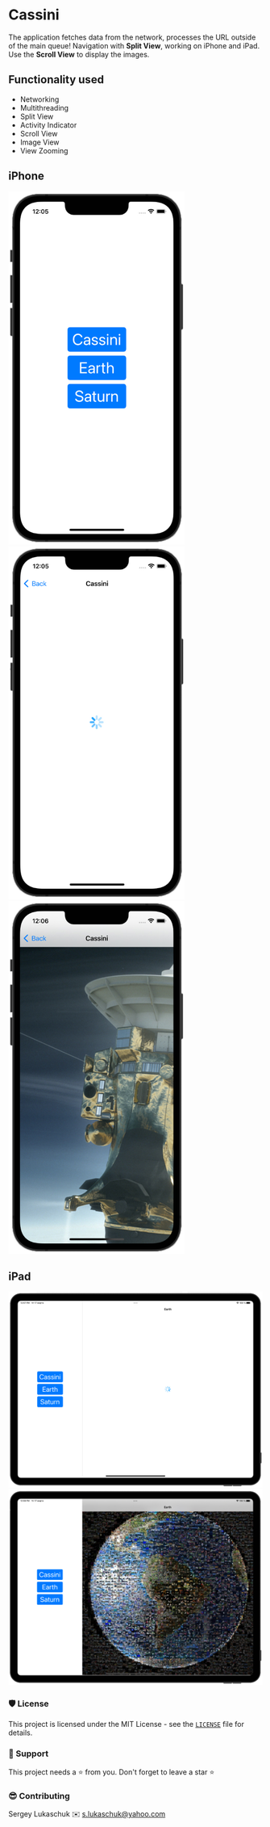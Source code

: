 # Cassini

The application fetches data from the network, processes the URL outside of the ​main​ ​queue​! Navigation with **Split View**, working on iPhone and iPad. Use the **Scroll View** to display the images.

## Functionality used
 - Networking
 - Multithreading
 - Split View
 - Activity Indicator
 - Scroll View
 - Image View
 - View Zooming
 
 ## iPhone
 
<img src="https://github.com/lgreydev/Cassini/blob/main/Screenshots/001.jpg" width="350"><img src="https://github.com/lgreydev/Cassini/blob/main/Screenshots/002.jpg" width="350"><img src="https://github.com/lgreydev/Cassini/blob/main/Screenshots/003.jpg" width="350">
 
 ## iPad
 
<img src="https://github.com/lgreydev/Cassini/blob/main/Screenshots/004.jpg" width="700">
 
<img src="https://github.com/lgreydev/Cassini/blob/main/Screenshots/005.jpg" width="700">
 
### 🛡️ License

This project is licensed under the MIT License - see the [`LICENSE`](https://github.com/lgreydev/Cassini/blob/main/License) file for details.

### 🙏 Support

This project needs a ⭐️ from you. Don't forget to leave a star ⭐️

### 😎 Contributing
Sergey Lukaschuk ✉️ s.lukaschuk@yahoo.com

